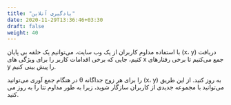 ```yaml
---
title: "یادگیری آنلاین"
date: 2020-11-29T13:36:46+03:30
draft: false
weight: 40
---
```


با استفاده مداوم کاربران از یک وب سایت، می‌توانیم یک حلقه بی پایان (x، y) دریافت کنیم، جایی که برخی اقدامات کاربر را برای ویژگی های x جمع می‌کنیم تا برخی رفتارهای y را پیش بینی کنیم.


در هنگام جمع آوری می‌توانید θ را برای هر زوج جداگانه (x، y) به روز کنید. از این طریق می‌توانید با مجموعه جدیدی از کاربران سازگار شوید، زیرا به طور مداوم تتا را به روز می کنید.
